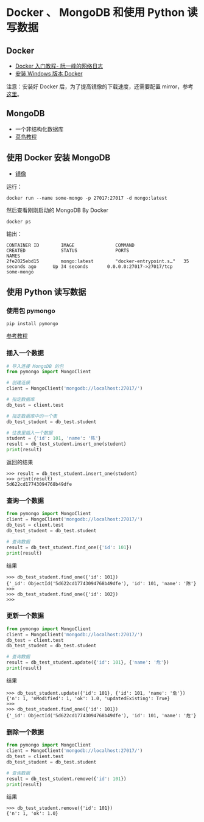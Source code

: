 # Docker 、 MongoDB 和使用 Python 读写数据

## Docker

- [Docker 入门教程- 阮一峰的网络日志](http://www.ruanyifeng.com/blog/2018/02/docker-tutorial.html)
- [安装 Windows 版本 Docker](https://download.docker.com/win/stable/Docker%20for%20Windows%20Installer.exe)

注意：安装好 Docker 后，为了提高镜像的下载速度，还需要配置 mirror，参考 [这里](https://www.daocloud.io/mirror)。

## MongoDB

- 一个非结构化数据库
- [菜鸟教程](https://www.runoob.com/mongodb/mongodb-tutorial.html)

## 使用 Docker 安装 MongoDB

- [镜像](https://hub.docker.com/_/mongo)

运行：

```shell script
docker run --name some-mongo -p 27017:27017 -d mongo:latest
```

然后查看刚刚启动的 MongoDB By Docker

```shell script
docker ps
```

输出：

```text
CONTAINER ID        IMAGE               COMMAND                  CREATED             STATUS              PORTS                               NAMES
2fe2025ebd15        mongo:latest        "docker-entrypoint.s…"   35 seconds ago      Up 34 seconds       0.0.0.0:27017->27017/tcp            some-mongo
```

## 使用 Python 读写数据

### 使用包 pymongo

```shell script
pip install pymongo
```

[参考教程](https://juejin.im/post/5addbd0e518825671f2f62ee)

### 插入一个数据

```python
# 导入连接 MongoDB 的包
from pymongo import MongoClient

# 创建连接
client = MongoClient('mongodb://localhost:27017/')

# 指定数据库
db_test = client.test

# 指定数据库中的一个表
db_test_student = db_test.student

# 往表里插入一个数据
student = {'id': 101, 'name': '陈'}
result = db_test_student.insert_one(student)
print(result)
```

返回的结果

```text
>>> result = db_test_student.insert_one(student)
>>> print(result)
5d622cd17743094768b49dfe
```

### 查询一个数据

```python
from pymongo import MongoClient
client = MongoClient('mongodb://localhost:27017/')
db_test = client.test
db_test_student = db_test.student

# 查询数据
result = db_test_student.find_one({'id': 101})
print(result)
```

结果

```text
>>> db_test_student.find_one({'id': 101})
{'_id': ObjectId('5d622cd17743094768b49dfe'), 'id': 101, 'name': '陈'}
>>>
>>> db_test_student.find_one({'id': 102})
>>>
```


### 更新一个数据

```python
from pymongo import MongoClient
client = MongoClient('mongodb://localhost:27017/')
db_test = client.test
db_test_student = db_test.student

# 查询数据
result = db_test_student.update({'id': 101}, {'name': '危'})
print(result)
```

结果

```text
>>> db_test_student.update({'id': 101}, {'id': 101, 'name': '危'})
{'n': 1, 'nModified': 1, 'ok': 1.0, 'updatedExisting': True}
>>>
>>> db_test_student.find_one({'id': 101})
{'_id': ObjectId('5d622cd17743094768b49dfe'), 'id': 101, 'name': '危'}
```

### 删除一个数据

```python
from pymongo import MongoClient
client = MongoClient('mongodb://localhost:27017/')
db_test = client.test
db_test_student = db_test.student

# 查询数据
result = db_test_student.remove({'id': 101})
print(result)
```

结果

```text
>>> db_test_student.remove({'id': 101})
{'n': 1, 'ok': 1.0}
```

